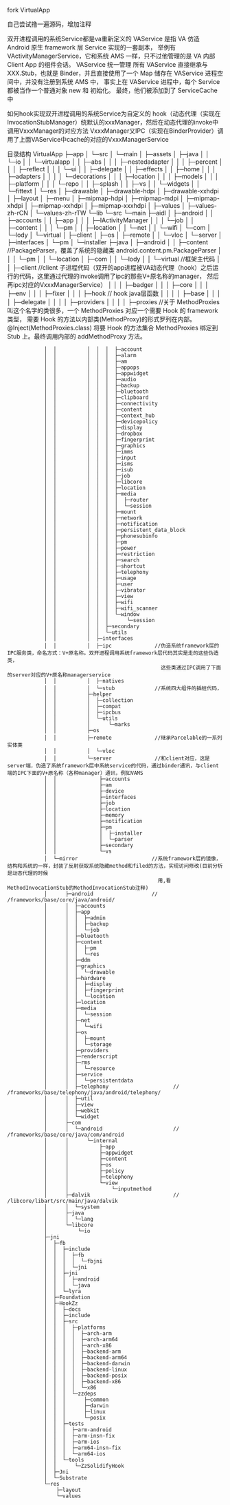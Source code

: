 fork VirtualApp

自己尝试撸一遍源码，增加注释

双开进程调用的系统Service都是va重新定义的
VAService 是指 VA 仿造 Android 原生 framework 层 Service 实现的一套副本，
举例有 VActivityManagerService，它和系统 AMS 一样，只不过他管理的是 VA 内部 Client App 的组件会话。
VAService 统一管理
所有 VAService 直接继承与 XXX.Stub，也就是 Binder，并且直接使用了一个 Map 储存在 VAService 进程空间中，并没有注册到系统 AMS 中，
事实上在 VAService 进程中，每个 Service 都被当作一个普通对象 new 和 初始化。 
最终，他们被添加到了 ServiceCache 中

如何hook实现双开进程调用的系统Service为自定义的
hook（动态代理（实现在InvocationStubManager）统默认的xxxManager，然后在动态代理的invoke中调用VxxxManager的对应方法
VxxxManager又IPC（实现在BinderProvider）调用了上面VAService中cache的对应的VxxxManagerService

目录结构
VirtualApp
    ├─app
    │  └─src
    │      └─main
    │          ├─assets
    │          ├─java
    │          │  └─io
    │          │      └─virtualapp
    │          │          ├─abs
    │          │          │  ├─nestedadapter
    │          │          │  ├─percent
    │          │          │  ├─reflect
    │          │          │  └─ui
    │          │          ├─delegate
    │          │          ├─effects
    │          │          ├─home
    │          │          │  ├─adapters
    │          │          │  │  └─decorations
    │          │          │  ├─location
    │          │          │  ├─models
    │          │          │  ├─platform
    │          │          │  └─repo
    │          │          ├─splash
    │          │          ├─vs
    │          │          └─widgets
    │          │              └─fittext
    │          └─res
    │              ├─drawable
    │              ├─drawable-hdpi
    │              ├─drawable-xxhdpi
    │              ├─layout
    │              ├─menu
    │              ├─mipmap-hdpi
    │              ├─mipmap-mdpi
    │              ├─mipmap-xhdpi
    │              ├─mipmap-xxhdpi
    │              ├─mipmap-xxxhdpi
    │              ├─values
    │              ├─values-zh-rCN
    │              └─values-zh-rTW
    └─lib
        └─src
            └─main
                ├─aidl
                │  ├─android
                │  │  ├─accounts
                │  │  ├─app
                │  │  │  ├─IActivityManager
                │  │  │  └─job
                │  │  ├─content
                │  │  │  └─pm
                │  │  ├─location
                │  │  └─net
                │  │      └─wifi
                │  └─com
                │      └─lody
                │          └─virtual
                │              ├─client
                │              ├─os
                │              ├─remote
                │              │  └─vloc
                │              └─server
                │                  ├─interfaces
                │                  └─pm
                │                      └─installer
                ├─java
                │  ├─android
                │  │  ├─content          //PackageParser，覆盖了系统的隐藏类 android.content.pm.PackageParser
                │  │  │  └─pm
                │  │  └─location
                │  ├─com
                │  │  └─lody
                │  │      └─virtual               //框架主代码
                │  │          ├─client            //client 子进程代码（双开的app进程被VA动态代理（hook）之后运行的代码，这里通过代理的invoke调用了ipc的那些V+原名称的manager，
                                                    然后再ipc对应的VxxxManagerService）
                │  │          │  ├─badger
                │  │          │  ├─core
                │  │          │  ├─env
                │  │          │  ├─fixer
                │  │          │  ├─hook           // hook java层函数
                │  │          │  │  ├─base
                │  │          │  │  ├─delegate
                │  │          │  │  ├─providers
                │  │          │  │  ├─proxies        //关于 MethodProxies 叫这个名字的类很多，一个 MethodProxies 对应一个需要 Hook 的 framework 类型，
				                                               需要 Hook 的方法以内部类(MethodProxy)的形式罗列在内部。
							                                         @Inject(MethodProxies.class)
							                                         将要 Hook 的方法集合 MethodProxies 绑定到 Stub 上。最终调用内部的 addMethodProxy 方法。
														
                │  │          │  │  │  ├─account
                │  │          │  │  │  ├─alarm
                │  │          │  │  │  ├─am
                │  │          │  │  │  ├─appops
                │  │          │  │  │  ├─appwidget
                │  │          │  │  │  ├─audio
                │  │          │  │  │  ├─backup
                │  │          │  │  │  ├─bluetooth
                │  │          │  │  │  ├─clipboard
                │  │          │  │  │  ├─connectivity
                │  │          │  │  │  ├─content
                │  │          │  │  │  ├─context_hub
                │  │          │  │  │  ├─devicepolicy
                │  │          │  │  │  ├─display
                │  │          │  │  │  ├─dropbox
                │  │          │  │  │  ├─fingerprint
                │  │          │  │  │  ├─graphics
                │  │          │  │  │  ├─imms
                │  │          │  │  │  ├─input
                │  │          │  │  │  ├─isms
                │  │          │  │  │  ├─isub
                │  │          │  │  │  ├─job
                │  │          │  │  │  ├─libcore
                │  │          │  │  │  ├─location
                │  │          │  │  │  ├─media
                │  │          │  │  │  │  ├─router
                │  │          │  │  │  │  └─session
                │  │          │  │  │  ├─mount
                │  │          │  │  │  ├─network
                │  │          │  │  │  ├─notification
                │  │          │  │  │  ├─persistent_data_block
                │  │          │  │  │  ├─phonesubinfo
                │  │          │  │  │  ├─pm
                │  │          │  │  │  ├─power
                │  │          │  │  │  ├─restriction
                │  │          │  │  │  ├─search
                │  │          │  │  │  ├─shortcut
                │  │          │  │  │  ├─telephony
                │  │          │  │  │  ├─usage
                │  │          │  │  │  ├─user
                │  │          │  │  │  ├─vibrator
                │  │          │  │  │  ├─view
                │  │          │  │  │  ├─wifi
                │  │          │  │  │  ├─wifi_scanner
                │  │          │  │  │  └─window
                │  │          │  │  │      └─session
                │  │          │  │  ├─secondary
                │  │          │  │  └─utils
                │  │          │  ├─interfaces
                │  │          │  ├─ipc              //伪造系统framework层的IPC服务类，命名方式：V+原名称。双开进程调用系统framework层代码其实是走的这些伪造类，
                                                      这些类通过IPC调用了下面的server对应的V+原名称managerservice
                │  │          │  ├─natives
                │  │          │  └─stub             //系统四大组件的插桩代码，
                │  │          ├─helper
                │  │          │  ├─collection
                │  │          │  ├─compat
                │  │          │  ├─ipcbus
                │  │          │  └─utils
                │  │          │      └─marks
                │  │          ├─os
                │  │          ├─remote              //继承Parcelable的一系列实体类   
                │  │          │  └─vloc
                │  │          └─server              //和client对应，这是server端，伪造了系统framework层中系统service的代码，通过binder通讯，与client端的IPC下面的V+原名称（各种manager）通讯，例如VAMS
                │  │              ├─accounts
                │  │              ├─am
                │  │              ├─device
                │  │              ├─interfaces
                │  │              ├─job
                │  │              ├─location
                │  │              ├─memory
                │  │              ├─notification
                │  │              ├─pm
                │  │              │  ├─installer
                │  │              │  └─parser
                │  │              ├─secondary
                │  │              └─vs
                │  └─mirror                        //系统framework层的镜像，结构和系统的一样，封装了反射获取系统隐藏method和filed的方法，实现访问修改(目前分析是动态代理的时候
                                                     用,看MethodInvocationStub的MethodInvocationStub注释)                        
                │      ├─android                   // /frameworks/base/core/java/android/
                │      │  ├─accounts
                │      │  ├─app
                │      │  │  ├─admin
                │      │  │  ├─backup
                │      │  │  └─job
                │      │  ├─bluetooth
                │      │  ├─content
                │      │  │  ├─pm
                │      │  │  └─res
                │      │  ├─ddm
                │      │  ├─graphics
                │      │  │  └─drawable
                │      │  ├─hardware
                │      │  │  ├─display
                │      │  │  ├─fingerprint
                │      │  │  └─location
                │      │  ├─location
                │      │  ├─media
                │      │  │  └─session
                │      │  ├─net
                │      │  │  └─wifi
                │      │  ├─os
                │      │  │  ├─mount
                │      │  │  └─storage
                │      │  ├─providers
                │      │  ├─renderscript
                │      │  ├─rms
                │      │  │  └─resource
                │      │  ├─service 
                │      │  │  └─persistentdata                 
                │      │  ├─telephony                     // /frameworks/base/telephony/java/android/telephony/                    
                │      │  ├─util
                │      │  ├─view
                │      │  ├─webkit
                │      │  └─widget
                │      ├─com
                │      │  └─android                       // /frameworks/base/core/java/com/android
                │      │      └─internal                 
                │      │          ├─app
                │      │          ├─appwidget
                │      │          ├─content
                │      │          ├─os
                │      │          ├─policy
                │      │          ├─telephony
                │      │          └─view
                │      │              └─inputmethod
                │      ├─dalvik                           // /libcore/libart/src/main/java/dalvik
                │      │  └─system
                │      ├─java
                │      │  └─lang
                │      └─libcore
                │          └─io
                ├─jni
                │  ├─fb
                │  │  ├─include
                │  │  │  ├─fb
                │  │  │  │  └─fbjni
                │  │  │  └─jni
                │  │  ├─jni
                │  │  │  ├─android
                │  │  │  └─java
                │  │  └─lyra
                │  ├─Foundation
                │  ├─HookZz
                │  │  ├─docs
                │  │  ├─include
                │  │  ├─src
                │  │  │  ├─platforms
                │  │  │  │  ├─arch-arm
                │  │  │  │  ├─arch-arm64
                │  │  │  │  ├─arch-x86
                │  │  │  │  ├─backend-arm
                │  │  │  │  ├─backend-arm64
                │  │  │  │  ├─backend-darwin
                │  │  │  │  ├─backend-linux
                │  │  │  │  ├─backend-posix
                │  │  │  │  ├─backend-x86
                │  │  │  │  └─x86
                │  │  │  └─zzdeps
                │  │  │      ├─common
                │  │  │      ├─darwin
                │  │  │      ├─linux
                │  │  │      └─posix
                │  │  ├─tests
                │  │  │  ├─arm-android
                │  │  │  ├─arm-insn-fix
                │  │  │  ├─arm-ios
                │  │  │  ├─arm64-insn-fix
                │  │  │  └─arm64-ios
                │  │  └─tools
                │  │      └─ZzSolidifyHook
                │  ├─Jni
                │  └─Substrate
                └─res
                    ├─layout
                    └─values
